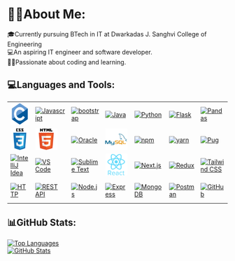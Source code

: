 # 👩‍💻About Me: #
🎓Currently pursuing BTech in IT at Dwarkadas J. Sanghvi College of Engineering<br>
💻An aspiring IT engineer and software developer.<br>
🔗🌐Passionate about coding and learning.
  
## 💻Languages and Tools: ##
<table  align=center>
	<tr>
		<td><a href="https://www.cprogramming.com/" target="_blank" rel="noreferrer"> <img src="https://raw.githubusercontent.com/devicons/devicon/master/icons/c/c-original.svg" alt="C" title="C" width="50" height="50"/></a></td>
		<td><a href="https://www.w3schools.com/js/" target="_blank" rel="noreferrer"> <img src="https://user-images.githubusercontent.com/25181517/117447155-6a868a00-af3d-11eb-9cfe-245df15c9f3f.png" alt="Javascript" title="Javascript" width="50" height="50"/></a></td>
		<td><a href="https://getbootstrap.com" target="_blank" rel="noreferrer"> <img src="https://user-images.githubusercontent.com/25181517/183898054-b3d693d4-dafb-4808-a509-bab54cf5de34.png" alt="bootstrap" title="Bootstrap" width="50" height="50"/> </a> </td> 
		<td><a href="https://www.java.com" target="_blank" rel="noreferrer"> <img src="https://user-images.githubusercontent.com/25181517/117201156-9a724800-adec-11eb-9a9d-3cd0f67da4bc.png" alt="Java" title="Java" width="50" height="50"/> </a></td>
		<td><a href="https://www.python.org/" target="_blank" rel="noreferrer"> <img src="https://user-images.githubusercontent.com/25181517/183423507-c056a6f9-1ba8-4312-a350-19bcbc5a8697.png" alt="Python" title="Python" width="50" height="50"/> </a> </td>
		<td><a href="https://flask.palletsprojects.com/" target="_blank" rel="noreferrer"> <img src="https://icon.icepanel.io/Technology/png-shadow-512/Flask.png" alt="Flask" title="Flask" width="50" height="50"/> </a> </td>
		<td><a href="https://pandas.pydata.org/" target="_blank" rel="noreferrer"> <img src="https://pandas.pydata.org/static/img/pandas_secondary_white.svg" alt="Pandas" title="Pandas" width="50" height="50"/> </a> </td>
		<td><a href="https://matplotlib.org/" target="_blank" rel="noreferrer"> <img src="https://upload.wikimedia.org/wikipedia/commons/thumb/8/84/Matplotlib_icon.svg/1200px-Matplotlib_icon.svg.png" alt="Matplotlib" title="Matplotlib" width="50" height="50"/> </a> </td>
		<td><a href="https://seaborn.pydata.org/" target="_blank" rel="noreferrer"> <img src="https://user-images.githubusercontent.com/315810/92161415-9e357100-edfe-11ea-917d-f9e33fd60741.png" alt="Seaborn" title="Seaborn" width="50" height="50"/> </a> </td>
	</tr>
	<tr>
		<td><a href="https://www.w3schools.com/css/" target="_blank" rel="noreferrer"> <img src="https://raw.githubusercontent.com/devicons/devicon/master/icons/css3/css3-original-wordmark.svg" alt="css3" title="CSS" width="50" height="50"/> </a> </td>
 		<td><a href="https://www.w3.org/html/" target="_blank" rel="noreferrer"> <img src="https://raw.githubusercontent.com/devicons/devicon/master/icons/html5/html5-original-wordmark.svg" alt="html5" title="HTML" width="50" height="50"/> </a></td>
		<td><a href="https://www.oracle.com/in/database/technologies/appdev/sql.html" target="_blank" rel="noreferrer"> <img src="https://user-images.githubusercontent.com/25181517/117208736-bdedc080-adf5-11eb-912f-61c7d43705f6.png" alt="Oracle" title="Oracle" width="50" height="50"/> </a></td>
  		<td><a href="https://www.mysql.com/" target="_blank" rel="noreferrer"> <img src="https://raw.githubusercontent.com/devicons/devicon/master/icons/mysql/mysql-original-wordmark.svg" alt="mysql" title="MySQL" width="50" height="50"/> </a></td>
		<td><a href="https://www.npmjs.com/" target="_blank" rel="noreferrer"> <img src="https://user-images.githubusercontent.com/25181517/121401671-49102800-c959-11eb-9f6f-74d49a5e1774.png" alt="npm" title="npm" width="50" height="50"/> </a> </td>
		<td><a href="https://yarnpkg.com/" target="_blank" rel="noreferrer"> <img src="https://user-images.githubusercontent.com/25181517/183049794-a3dfaddd-22ee-4ffe-b0b4-549ccd4879f9.png" alt="yarn" title="yarn" width="50" height="50"/> </a> </td>	
		<td><a href="https://pugjs.org/" target="_blank" rel="noreferrer"> <img src="https://github.com/marwin1991/profile-technology-icons/assets/136815194/85880a3a-e65b-4e4b-a102-6c3f225b9aba" alt="Pug" title="Pug" width="50" height="50"/> </a> </td>
		<td><a href="https://vitejs.dev/" target="_blank" rel="noreferrer"> <img src="https://github-production-user-asset-6210df.s3.amazonaws.com/62091613/261395532-b40892ef-efb8-4b0e-a6b5-d1cfc2f3fc35.png" alt="Vite" title="Vite" width="50" height="50"/> </a> </td>
		<td><a href="https://numpy.org/" target="_blank" rel="noreferrer"> <img src="https://numpy.org/images/logo.svg" alt="NumPy" title="NumPy" width="50" height="50"/> </a> </td>
	</tr>
	<tr>
		<td><a href="https://www.jetbrains.com/idea/" target="_blank" rel="noreferrer"><img src="https://user-images.githubusercontent.com/25181517/192108890-200809d1-439c-4e23-90d3-b090cf9a4eea.png"  alt="IntelliJ Idea" title="IntelliJ Idea" width="50" height="50" ></a></td> 
		<td><a href="https://code.visualstudio.com/" target="_blank" rel="noreferrer"><img src="https://code.visualstudio.com/assets/images/code-stable.png"  alt="VS Code" title="VS Code" width="50" height="50" ></a></td>
	 	<td><a href="https://www.sublimetext.com/" target="_blank" rel="noreferrer"> <img src="https://user-images.githubusercontent.com/25181517/190887576-6653f877-8439-4521-82f3-403086ead892.png" alt="Sublime Text" title="Sublime Text" width="50" height="50"/> </a> </td>
		<td><a href="https://react.dev/" target="_blank" rel="noreferrer"><img src="https://raw.githubusercontent.com/devicons/devicon/master/icons/react/react-original-wordmark.svg"  alt="React" title="React.js" width="50" height="50" ></a></td> 
		<td><a href="https://nextjs.org/" target="_blank" rel="noreferrer"><img src="https://github.com/marwin1991/profile-technology-icons/assets/136815194/5f8c622c-c217-4649-b0a9-7e0ee24bd704"  alt="Next.js" title="Next.js" width="50" height="50" ></a></td> 
		<td><a href="https://redux.js.org/" target="_blank" rel="noreferrer"> <img src="https://user-images.githubusercontent.com/25181517/187896150-cc1dcb12-d490-445c-8e4d-1275cd2388d6.png" alt="Redux" title="Redux" width="50" height="50"/> </a> </td>
		<td><a href="https://tailwindcss.com/" target="_blank" rel="noreferrer"> <img src="https://www.vectorlogo.zone/logos/tailwindcss/tailwindcss-icon.svg" alt="Tailwind CSS" title="Tailwind CSS" width="50" height="50"/> </a> </td>
		<td><a href="https://www.canva.com/" target="_blank" rel="noreferrer"><img src="https://upload.wikimedia.org/wikipedia/commons/0/08/Canva_icon_2021.svg"  alt="Canva" title="Canva" width="50" height="50" ></a></td>
		<td><a href="https://www.figma.com/" target="_blank" rel="noreferrer"> <img src="https://user-images.githubusercontent.com/25181517/189715289-df3ee512-6eca-463f-a0f4-c10d94a06b2f.png" alt="Figma" title="Figma" width="50" height="50"/> </a> </td>
	</tr>
	<tr>
		<td><a href="https://developer.mozilla.org/en-US/docs/Web/HTTP" target="_blank" rel="noreferrer"> <img src="https://user-images.githubusercontent.com/25181517/192107854-765620d7-f909-4953-a6da-36e1ef69eea6.png" alt="HTTP" title="HTTP" width="50" height="50"/> </a> </td>
		<td><a href="https://www.geeksforgeeks.org/rest-api-introduction/" target="_blank" rel="noreferrer"> <img src="https://user-images.githubusercontent.com/25181517/192107858-fe19f043-c502-4009-8c47-476fc89718ad.png" alt="REST API" title="REST API" width="50" height="50"/> </a> </td>
	 	<td><a href="https://nodejs.org/en" target="_blank" rel="noreferrer"><img src="https://icon.icepanel.io/Technology/svg/Node.js.svg"  alt="Node.js" title="Node.js" width="50" height="50" ></a></td> 
		<td><a href="https://expressjs.com/" target="_blank" rel="noreferrer"><img src="https://user-images.githubusercontent.com/25181517/183859966-a3462d8d-1bc7-4880-b353-e2cbed900ed6.png"  alt="Express" title="Express" width="50" height="50" ></a></td> 
	 	<td><a href="https://www.mongodb.com/" target="_blank" rel="noreferrer"><img src="https://www.vectorlogo.zone/logos/mongodb/mongodb-icon.svg"  alt="MongoDB" title="MongoDB" width="50" height="50" ></a></td>
		<td><a href="https://www.postman.com/" target="_blank" rel="noreferrer"><img src="https://user-images.githubusercontent.com/25181517/192109061-e138ca71-337c-4019-8d42-4792fdaa7128.png"  alt="Postman" title="Postman" width="50" height="50" ></a></td>
		<td><a href="https://github.com/" target="_blank" rel="noreferrer"> <img src="https://user-images.githubusercontent.com/25181517/192108374-8da61ba1-99ec-41d7-80b8-fb2f7c0a4948.png" alt="GitHub" title="GitHub" width="50" height="50"/> </a> </td>
		<td><a href="https://git-scm.com/" target="_blank" rel="noreferrer"> <img src="https://user-images.githubusercontent.com/25181517/192108372-f71d70ac-7ae6-4c0d-8395-51d8870c2ef0.png" alt="Git" title="Git" width="50" height="50"/> </a> </td>
		<td><a href="https://jupyter.org/" target="_blank" rel="noreferrer"> <img src="https://user-images.githubusercontent.com/25181517/183914128-3fc88b4a-4ac1-40e6-9443-9a30182379b7.png" alt="Jupyter Notebook" title="Jupyter Notebook" width="50" height="50" /> </a> </td>
	</tr>
</table>


## 📊GitHub Stats: ##
<a href="https://github-readme-stats.vercel.app/api/top-langs/?username=tanisha0605&layout=donut-vertical" target="_blank">
  <img src="https://github-readme-stats.vercel.app/api/top-langs/?username=tanisha0605&layout=donut-vertical" alt="Top Languages" />
</a><br>
<a href="https://github-readme-stats.vercel.app/api?username=tanisha0605&theme=default_repocard&show_icons=true" target="_blank">
  <img src="https://github-readme-stats.vercel.app/api?username=tanisha0605&theme=default_repocard&show_icons=true" alt="GitHub Stats" />
</a>
<!--
<a href="https://github-contributor-stats.vercel.app/api?username=tanisha0605&limit=10&theme=dark&combine_all_yearly_contributions=true" target="_blank">
  <img src="https://github-contributor-stats.vercel.app/api?username=tanisha0605&limit=10&theme=dark&combine_all_yearly_contributions=true" alt="tanisha0605's Top Contributed Repo" />
</a>
-->









